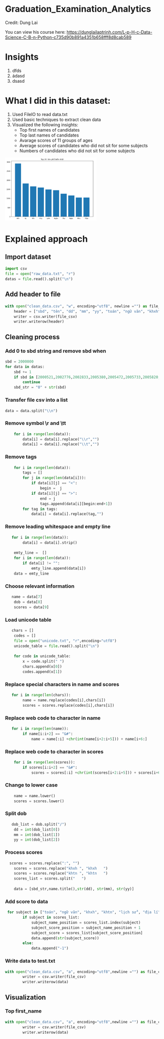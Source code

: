 # Graduation_Examination_Analytics

Credit: Dung Lai

You can view his course here: https://dunglailaptrinh.com/L-p-H-c-Data-Science-C-B-n-Python-c735d90b891a4351b658fff8d8cab589

# Insights
1. dfds
2. ádasd
3. dsasd



# What I did in this dataset:
1. Used FileIO to read data.txt
2. Used basic techniques to extract clean data
3. Visualized the following insights:
    * Top first names of candidates
    * Top last names of candidates
    * Avarage scores of 11 groups of ages
    * Average scores of candidates who did not sit for some subjects
    * Numbers of candidates who did not sit for some subjects

<img src="images/1.jpg" width="300"/> 

# Explained approach

## Import dataset

```python
import csv
file = open("raw_data.txt", "r")
datas = file.read().split("\n")
```
## Add header to file

```python
with open("clean_data.csv", "w", encoding="utf8", newline ="") as file_csv:
	header = ["sbd", "tên", "dd", "mm", "yy", "toán", "ngữ văn", "khxh", "khtn", "lịch sử", "địa lí", "gdcd", "sinh học", "vật lí", "hóa học", "tiếng anh"]
	writer = csv.writer(file_csv)
	writer.writerow(header)
 ```


## Cleaning process

### Add 0 to sbd string and remove sbd when 
```python
sbd = 2000000
for data in datas:
    sbd += 1
    if sbd in [2000521,2002776,2002833,2005380,2005472,2005733,2005820,2005876,2006091,2006300,2006364,2006544,2006712,2006720,2006904,2008746,2009196,2012503,2019593,2020755,2024536,2027212,2031588,2031948,2035434,2036693,2042067,2042972,2043577,2044668,2046177,2046483,2046496,2046651,2046766,2046771,2046788,2046810,2046841,2046998,2047031,2047122,2047241,2047273,2047304,2047486,2047636,2047834,2047843,2047856,2047865,2048225,2048271,2048279,2048397,2048424,2048427,2048592,2048660,2048701,2048723,2048858,2049069,2049090,2049104,2049164,2049234,2049312,2049383,2049663,2049763,2049775,2049891,2049971,2050378,2050476,2050488,2050516,2050526,2050540,2050576,2050642,2050649,2050722,2050809,2050814,2050899,2050959,2050978,2050984,2050985,2051006,2051072,2051181,2051191,2051234,2051422,2051468,2051472,2051495,2051615,2051616,2051736,2052013,2052030,2052089,2052314,2052373,2052591,2052663,2052711,2052791,2052856,2053000,2053106,2053259,2053593,2053699,2053860,2054235,2054306,2054374,2054508,2054733,2054787,2055119,2055200,2055290,2055296,2055606,2055683,2055803,2055829,2055912,2055930,2055986,2056020,2056032,2056105,2056139,2056186,2056190,2056238,2056273,2056291,2056298,2056333,2056350,2056377,2056393,2056782,2056823,2056865,2056871,2057014,2057294,2057410,2057496,2058404,2058498,2058518,2058789,2058938,2059095,2059163,2059740,2059751,2059769,2059774,2059807,2059852,2060462,2060492,2060536,2060610,2060652,2060656,2060660,2060730,2060738,2061813,2062212,2062236,2062391,2062440,2062898,2063109,2063114,2063179,2063180,2063181,2063207,2063272,2063653,2063707,2063716,2063752,2063754,2063825,2064369,2064704,2064783,2064990,2065104,2065323,2065604,2065877,2065995,2066106,2066212,2066835,2067172,2067291,2067316,2067371,2067383,2067401,2067446,2067467,2067550,2067563,2067659,2067672,2067698,2067762,2067909,2067971,2067996,2068089,2068119,2068156,2068174,2068178,2068243,2068287,2068365,2068382,2068427,2068453,2068548,2068550,2068627,2068667,2068702,2068732,2068846,2068970,2069028,2069043,2069066,2069156,2069290,2069362,2069397,2069843,2069990,2070203,2070870,2071102,2071574,2072480,2072549,2072755,2072823,2073036,2073372,2073477,2073556,2073964,2074135,2074254,2074281,2074367,2074607,2074719]:
        continue
    sbd_str = "0" + str(sbd)
 ```
 
### Transfer file csv into a list

```python
data = data.split("\\n")
 ```
 
### Remove symbol \r and \tt

```python
    for i in range(len(data)):
        data[i] = data[i].replace("\\r","")
        data[i] = data[i].replace("\\t","")
 ```
 
### Remove tags

```python
    for i in range(len(data)):
        tags = []
        for j in range(len(data[i])):
            if data[i][j] == "<":
                begin =  j
            if data[i][j] == ">":
                end = j
                tags.append(data[i][begin:end+1])
        for tag in tags:
            data[i] = data[i].replace(tag,"")  
 ```
 
 
 ### Remove leading whitespace and empty line

```python
   for i in range(len(data)):
        data[i] = data[i].strip()
	
    emty_line =  [] 
    for i in range(len(data)):
        if data[i] != "":
            emty_line.append(data[i])
    data = emty_line 
 ```
 
 
 ### Choose relevant information

```python
   name = data[7]
    dob = data[8]
    scores = data[9]
 ```
 
### Load unicode table

```python
   chars = []
    codes = []
    file = open("unicode.txt", "r",encoding="utf8")
    unicode_table = file.read().split("\n")

    for code in unicode_table:
        x = code.split(" ")
        chars.append(x[0])
        codes.append(x[1])
 ```
 
 
  ### Replace special characters in name and scores

```python
   for i in range(len(chars)):
        name = name.replace(codes[i],chars[i])
        scores = scores.replace(codes[i],chars[i])
 ```
 
 
 ### Replace web code to character in name

```python
   for i in range(len(name)):
        if name[i:i+2] == "&#":
            name = name[:i] +chr(int(name[i+2:i+5])) + name[i+6:]
 ```
 
 
 ### Replace web code to character in scores

```python
    for i in range(len(scores)):
        if scores[i:i+2] == "&#":
            scores = scores[:i] +chr(int(scores[i+2:i+5])) + scores[i+6:]
 ```
 
 
  ### Change to lower case

```python
    name = name.lower()
    scores = scores.lower()
 ```
 
 
 
  ### Split dob

```python
   dob_list = dob.split("/")
    dd = int(dob_list[0])
    mm = int(dob_list[1])
    yy = int(dob_list[2])
 ```
 
 
  
  ### Process scores

```python
  scores = scores.replace(":", "")
    scores = scores.replace("khxh ", "khxh   ") 
    scores = scores.replace("khtn ", "khtn   ") 
    scores_list = scores.split("   ")

    data = [sbd_str,name.title(),str(dd), str(mm), str(yy)]
 ```
 
 
 
 ### Add score to data

```python
 for subject in ["toán", "ngữ văn", "khxh", "khtn", "lịch sử", "địa lí", "gdcd", "sinh học", "vật lí", "hóa học", "tiếng anh"]:
        if subject in scores_list:
            subject_name_position = scores_list.index(subject)
            subject_score_position = subject_name_position + 1
            subject_score = scores_list[subject_score_position]
            data.append(str(subject_score))
        else:
            data.append("-1")
 ```


 ### Write data to test.txt

```python
with open("clean_data.csv", "a", encoding="utf8",newline ="") as file_csv:
        writer = csv.writer(file_csv)
        writer.writerow(data)
 ```
 
 
  ## Visualization
  
  ### Top first_name

```python
with open("clean_data.csv", "a", encoding="utf8",newline ="") as file_csv:
        writer = csv.writer(file_csv)
        writer.writerow(data)
 ```
